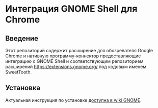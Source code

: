 Интеграция GNOME Shell для Chrome
============================================

Введение
------------

Этот репозиторий содержит расширение для обозревателя Google Chrome и нативную
программу-коннектор предоставляющие интеграцию с GNOME Shell и соответствующим
репозиторием расширений https://extensions.gnome.org/ под кодовым именем SweetTooth.

Установка
------------

Актуальная инструкция по установке [доступна в wiki GNOME](https://wiki.gnome.org/Projects/GnomeShellIntegrationForChrome/Installation/ru).
